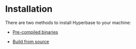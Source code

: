 # Installation

There are two methods to install Hyperbase to your machine:

- [Pre-compiled binaries](02_precompiled_binaries.md)

- [Build from source](03_build_from_source.md)
